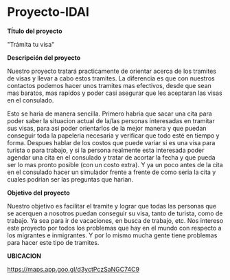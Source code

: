 # Proyecto-IDAI

**TÍtulo del proyecto**

"Trámita tu visa"

**Descripción del proyecto**

Nuestro proyecto tratará practicamente de orientar acerca de los tramites de visas y llevar a cabo estos tramites. La diferencia es que con nuestros contactos podemos hacer unos tramites mas efectivos, desde que sean mas baratos, mas rapidos y poder casi asegurar que les aceptaran las visas en el consulado.

Esto se haria de manera sencilla. Primero habria que sacar una cita para poder saber la situacion actual de la/las personas interesadas en tramitar sus visas, para asi poder orientarlos de la mejor manera y que puedan conseguir toda la papeleria necesaria y verificar que todo esté en tiempo y forma. Despues hablar de los costos que puede variar si es una visa para turista o para trabajo, y si la persona realmente esta interesada poder agendar una cita en el consulado y tratar de acortar la fecha y que pueda ser lo mas pronto posible (con un costo extra). Y ya un poco antes de la cita en el consulado hacer un simulador frente a frente de como seria la cita y cuales podrian ser las preguntas que harian.

**Objetivo del proyecto**

Nuestro objetivo es facilitar el tramite y lograr que todas las personas que se acerquen a nosotros puedan conseguir su visa, tanto de turista, como de trabajo. Ya sea para ir de vacaciones, en busca de trabajo, etc. Nos intereso este proyecto por todos los problemas que hay en el mundo con respecto a los migrantes e inmigrantes. Y por lo mismo mucha gente tiene problemas para hacer este tipo de tramites.


**UBICACION**

https://maps.app.goo.gl/d3yctPczSaNGC74C9
